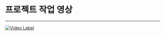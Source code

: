 # 프로젝트 작업 영상

---


[![Video Label](http://img.youtube.com/vi/2HHGHs1Up5E/0.jpg)]((https://www.youtube.com/watch?v=2HHGHs1Up5E)) 
